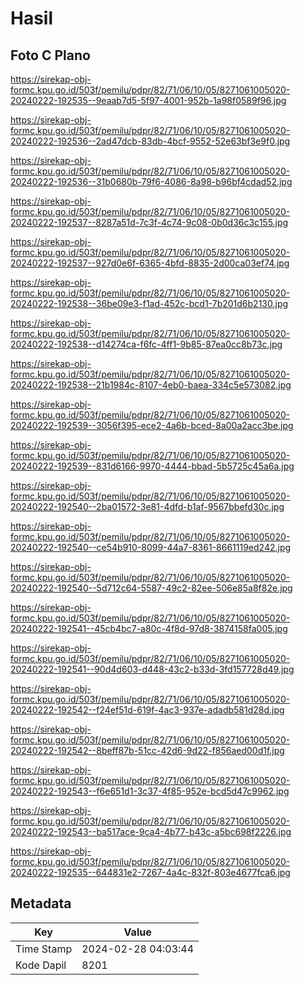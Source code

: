 # Hasil

## Foto C Plano

https://sirekap-obj-formc.kpu.go.id/503f/pemilu/pdpr/82/71/06/10/05/8271061005020-20240222-192535--9eaab7d5-5f97-4001-952b-1a98f0589f96.jpg

https://sirekap-obj-formc.kpu.go.id/503f/pemilu/pdpr/82/71/06/10/05/8271061005020-20240222-192536--2ad47dcb-83db-4bcf-9552-52e63bf3e9f0.jpg

https://sirekap-obj-formc.kpu.go.id/503f/pemilu/pdpr/82/71/06/10/05/8271061005020-20240222-192536--31b0680b-79f6-4086-8a98-b96bf4cdad52.jpg

https://sirekap-obj-formc.kpu.go.id/503f/pemilu/pdpr/82/71/06/10/05/8271061005020-20240222-192537--8287a51d-7c3f-4c74-9c08-0b0d36c3c155.jpg

https://sirekap-obj-formc.kpu.go.id/503f/pemilu/pdpr/82/71/06/10/05/8271061005020-20240222-192537--927d0e6f-6365-4bfd-8835-2d00ca03ef74.jpg

https://sirekap-obj-formc.kpu.go.id/503f/pemilu/pdpr/82/71/06/10/05/8271061005020-20240222-192538--36be09e3-f1ad-452c-bcd1-7b201d6b2130.jpg

https://sirekap-obj-formc.kpu.go.id/503f/pemilu/pdpr/82/71/06/10/05/8271061005020-20240222-192538--d14274ca-f6fc-4ff1-9b85-87ea0cc8b73c.jpg

https://sirekap-obj-formc.kpu.go.id/503f/pemilu/pdpr/82/71/06/10/05/8271061005020-20240222-192538--21b1984c-8107-4eb0-baea-334c5e573082.jpg

https://sirekap-obj-formc.kpu.go.id/503f/pemilu/pdpr/82/71/06/10/05/8271061005020-20240222-192539--3056f395-ece2-4a6b-bced-8a00a2acc3be.jpg

https://sirekap-obj-formc.kpu.go.id/503f/pemilu/pdpr/82/71/06/10/05/8271061005020-20240222-192539--831d6166-9970-4444-bbad-5b5725c45a6a.jpg

https://sirekap-obj-formc.kpu.go.id/503f/pemilu/pdpr/82/71/06/10/05/8271061005020-20240222-192540--2ba01572-3e81-4dfd-b1af-9567bbefd30c.jpg

https://sirekap-obj-formc.kpu.go.id/503f/pemilu/pdpr/82/71/06/10/05/8271061005020-20240222-192540--ce54b910-8099-44a7-8361-8661119ed242.jpg

https://sirekap-obj-formc.kpu.go.id/503f/pemilu/pdpr/82/71/06/10/05/8271061005020-20240222-192540--5d712c64-5587-49c2-82ee-506e85a8f82e.jpg

https://sirekap-obj-formc.kpu.go.id/503f/pemilu/pdpr/82/71/06/10/05/8271061005020-20240222-192541--45cb4bc7-a80c-4f8d-97d8-3874158fa005.jpg

https://sirekap-obj-formc.kpu.go.id/503f/pemilu/pdpr/82/71/06/10/05/8271061005020-20240222-192541--90d4d603-d448-43c2-b33d-3fd157728d49.jpg

https://sirekap-obj-formc.kpu.go.id/503f/pemilu/pdpr/82/71/06/10/05/8271061005020-20240222-192542--f24ef51d-619f-4ac3-937e-adadb581d28d.jpg

https://sirekap-obj-formc.kpu.go.id/503f/pemilu/pdpr/82/71/06/10/05/8271061005020-20240222-192542--8beff87b-51cc-42d6-9d22-f856aed00d1f.jpg

https://sirekap-obj-formc.kpu.go.id/503f/pemilu/pdpr/82/71/06/10/05/8271061005020-20240222-192543--f6e651d1-3c37-4f85-952e-bcd5d47c9962.jpg

https://sirekap-obj-formc.kpu.go.id/503f/pemilu/pdpr/82/71/06/10/05/8271061005020-20240222-192543--ba517ace-9ca4-4b77-b43c-a5bc698f2226.jpg

https://sirekap-obj-formc.kpu.go.id/503f/pemilu/pdpr/82/71/06/10/05/8271061005020-20240222-192535--644831e2-7267-4a4c-832f-803e4677fca6.jpg


## Metadata

| Key        | Value               |
| ---------- | ------------------- |
| Time Stamp | 2024-02-28 04:03:44 |
| Kode Dapil | 8201                |



